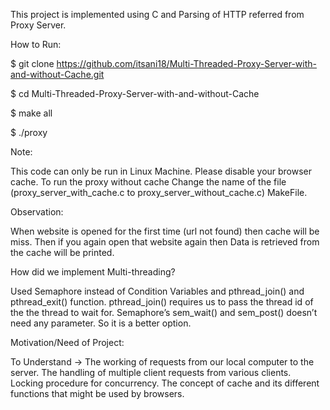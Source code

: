 This project is implemented using C and Parsing of HTTP referred from Proxy Server.

How to Run:

$ git clone https://github.com/itsani18/Multi-Threaded-Proxy-Server-with-and-without-Cache.git

$ cd Multi-Threaded-Proxy-Server-with-and-without-Cache

$ make all

$ ./proxy <port no.>


Note:

This code can only be run in Linux Machine. Please disable your browser cache.
To run the proxy without cache Change the name of the file (proxy_server_with_cache.c to proxy_server_without_cache.c) MakeFile.


Observation:

When website is opened for the first time (url not found) then cache will be miss.
Then if you again open that website again then Data is retrieved from the cache will be printed.


How did we implement Multi-threading?

Used Semaphore instead of Condition Variables and pthread_join() and pthread_exit() function.
pthread_join() requires us to pass the thread id of the the thread to wait for.
Semaphore’s sem_wait() and sem_post() doesn’t need any parameter. So it is a better option.



Motivation/Need of Project:

To Understand →
The working of requests from our local computer to the server.
The handling of multiple client requests from various clients.
Locking procedure for concurrency.
The concept of cache and its different functions that might be used by browsers.
